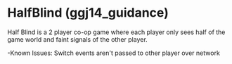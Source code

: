 HalfBlind (ggj14_guidance)
==============

Half Blind is a 2 player co-op game where each player only sees half of the game world and faint signals of the other player.


-Known Issues:
    Switch events aren't passed to other player over network
